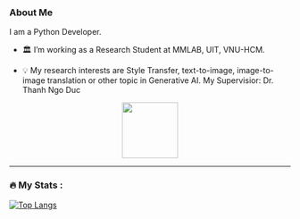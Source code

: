 ### About Me
I am a Python Developer.

- :classical_building: I’m working as a Research Student at MMLAB, UIT, VNU-HCM. 

- :bulb: My research interests are Style Transfer, text-to-image, image-to-image translation or other topic in Generative AI. My Supervisior: Dr. Thanh Ngo Duc

<div id="header" align="center">
  <img src="https://media.giphy.com/media/M9gbBd9nbDrOTu1Mqx/giphy.gif" width="100"/>
</div>

---

### :fire: My Stats :
[![Top Langs](https://github-readme-stats.vercel.app/api/top-langs/?username=bhqanhuit)](https://github.com/anuraghazra/github-readme-stats)


